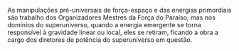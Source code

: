 ﻿As manipulações pré-universais de força-espaço e das energias primordiais são trabalho dos Organizadores Mestres da Força do Paraíso; mas nos domínios do superuniverso, quando a energia emergente se torna responsível à gravidade linear ou local, eles se retiram, ficando a obra a cargo dos diretores de potência do superuniverso em questão.
